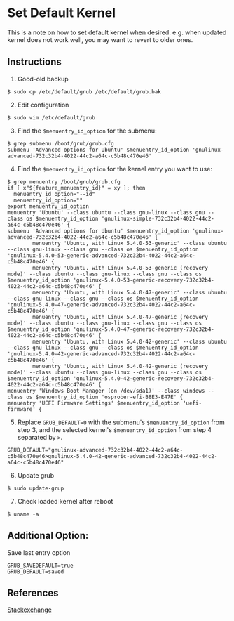 # Set Default Kernel

This is a note on how to set default kernel when desired.
e.g. when updated kernel does not work well, you may want to revert to older ones.

## Instructions

1. Good-old backup
```
$ sudo cp /etc/default/grub /etc/default/grub.bak
```

2.  Edit configuration
```
$ sudo vim /etc/default/grub
```

3. Find the `$menuentry_id_option` for the submenu:
```
$ grep submenu /boot/grub/grub.cfg
submenu 'Advanced options for Ubuntu' $menuentry_id_option 'gnulinux-advanced-732c32b4-4022-44c2-a64c-c5b48c470e46'
```

4. Find the `$menuentry_id_option` for the kernel entry you want to use:
```
$ grep menuentry /boot/grub/grub.cfg
if [ x"${feature_menuentry_id}" = xy ]; then
  menuentry_id_option="--id"
  menuentry_id_option=""
export menuentry_id_option
menuentry 'Ubuntu' --class ubuntu --class gnu-linux --class gnu --class os $menuentry_id_option 'gnulinux-simple-732c32b4-4022-44c2-a64c-c5b48c470e46' {
submenu 'Advanced options for Ubuntu' $menuentry_id_option 'gnulinux-advanced-732c32b4-4022-44c2-a64c-c5b48c470e46' {
        menuentry 'Ubuntu, with Linux 5.4.0-53-generic' --class ubuntu --class gnu-linux --class gnu --class os $menuentry_id_option 'gnulinux-5.4.0-53-generic-advanced-732c32b4-4022-44c2-a64c-c5b48c470e46' {
        menuentry 'Ubuntu, with Linux 5.4.0-53-generic (recovery mode)' --class ubuntu --class gnu-linux --class gnu --class os $menuentry_id_option 'gnulinux-5.4.0-53-generic-recovery-732c32b4-4022-44c2-a64c-c5b48c470e46' {
        menuentry 'Ubuntu, with Linux 5.4.0-47-generic' --class ubuntu --class gnu-linux --class gnu --class os $menuentry_id_option 'gnulinux-5.4.0-47-generic-advanced-732c32b4-4022-44c2-a64c-c5b48c470e46' {
        menuentry 'Ubuntu, with Linux 5.4.0-47-generic (recovery mode)' --class ubuntu --class gnu-linux --class gnu --class os $menuentry_id_option 'gnulinux-5.4.0-47-generic-recovery-732c32b4-4022-44c2-a64c-c5b48c470e46' {
        menuentry 'Ubuntu, with Linux 5.4.0-42-generic' --class ubuntu --class gnu-linux --class gnu --class os $menuentry_id_option 'gnulinux-5.4.0-42-generic-advanced-732c32b4-4022-44c2-a64c-c5b48c470e46' {
        menuentry 'Ubuntu, with Linux 5.4.0-42-generic (recovery mode)' --class ubuntu --class gnu-linux --class gnu --class os $menuentry_id_option 'gnulinux-5.4.0-42-generic-recovery-732c32b4-4022-44c2-a64c-c5b48c470e46' {
menuentry 'Windows Boot Manager (on /dev/sda1)' --class windows --class os $menuentry_id_option 'osprober-efi-B8E3-E47E' {
menuentry 'UEFI Firmware Settings' $menuentry_id_option 'uefi-firmware' {
```

5. Replace `GRUB_DEFAULT=0` with the submenu's `$menuentry_id_option` from step 3, and the selected kernel's `$menuentry_id_option` from step 4 separated by `>`.
```
GRUB_DEFAULT="gnulinux-advanced-732c32b4-4022-44c2-a64c-c5b48c470e46>gnulinux-5.4.0-42-generic-advanced-732c32b4-4022-44c2-a64c-c5b48c470e46"
```

6. Update grub
```
$ sudo update-grup
```

7. Check loaded kernel after reboot
```
$ uname -a
```


## Additional Option:
Save last entry option
```
GRUB_SAVEDEFAULT=true
GRUB_DEFAULT=saved
```

## References
[Stackexchange](https://unix.stackexchange.com/questions/198003/set-default-kernel-in-grub)
